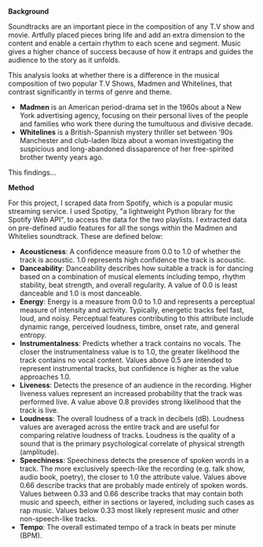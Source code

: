 **Background**

Soundtracks are an important piece in the composition of any T.V show and movie. 
Artfully placed pieces bring life and add an extra dimension to the content and enable a certain 
rhythm to each scene and segment. Music gives a higher chance of success because of how it entraps 
and guides the audience to the story as it unfolds.

This analysis looks at whether there is a difference in the musical composition of two 
popular T.V Shows, Madmen and Whitelines, that contrast significantly in terms of genre and theme.
- **Madmen** is an American period-drama set in the 1960s about a New York advertising agency,
focusing on their personal lives of the people and families who work there during the 
tumultuous and divisive decade. 
- **Whitelines** is a British-Spannish mystery thriller 
set between ‘90s Manchester and club-laden Ibiza about a woman investigating the suspicious and
long-abandoned dissaparence of her free-spirited brother twenty years ago.

This findings... 

**Method**

For this project, I scraped data from Spotify, which is a popular music streaming service. 
I used Spotipy, "a lightweight Python library for the Spotify Web API", to access the data 
for the two playlists. I extracted data on pre-defined audio features for all the songs 
within the Madmen and Whitelies soundtrack. These are defined below: 

- **Acousticness**: A confidence measure from 0.0 to 1.0 of whether the track is acoustic. 
1.0 represents high confidence the track is acoustic. 
- **Danceability**: Danceability describes how suitable a track is for dancing based on a
combination of musical elements including tempo, rhythm stability, beat strength, and 
overall regularity. A value of 0.0 is least danceable and 1.0 is most danceable. 
- **Energy**: Energy is a measure from 0.0 to 1.0 and represents a perceptual measure of 
intensity and activity. Typically, energetic tracks feel fast, loud, and noisy. 
Perceptual features contributing to this attribute include dynamic range, perceived loudness,
timbre, onset rate, and general entropy.
- **Instrumentalness**: Predicts whether a track contains no vocals. The closer the 
instrumentalness value is to 1.0, the greater likelihood the track contains no vocal content. Values above 0.5 are intended to represent instrumental tracks, but confidence is higher as the value approaches 1.0. 
- **Liveness**: Detects the presence of an audience in the recording. Higher liveness values
represent an increased probability that the track was performed live. A value above 0.8 
provides strong likelihood that the track is live. 
- **Loudness**: The overall loudness of a track in decibels (dB). Loudness values are 
averaged across the entire track and are useful for comparing relative loudness of tracks.
Loudness is the quality of a sound that is the primary psychological correlate of physical
strength (amplitude).
- **Speechiness**:	Speechiness detects the presence of spoken words in a track. The more
exclusively speech-like the recording (e.g. talk show, audio book, poetry), the closer to
1.0 the attribute value. Values above 0.66 describe tracks that are probably made entirely 
of spoken words. Values between 0.33 and 0.66 describe tracks that may contain both music 
and speech, either in sections or layered, including such cases as rap music. Values below
0.33 most likely represent music and other non-speech-like tracks. 
- **Tempo**: The overall estimated tempo of a track in beats per minute (BPM). 


